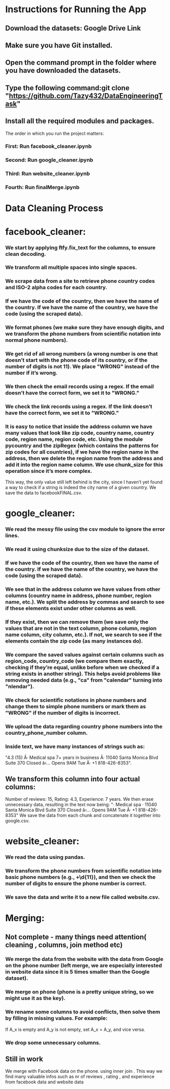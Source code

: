 
# Instructions for Running the App
## Download the datasets: Google Drive Link
## Make sure you have Git installed.
## Open the command prompt in the folder where you have downloaded the datasets.
## Type the following command:git clone "https://github.com/Tazy432/DataEngineeringTask"
## Install all the required modules and packages.


The order in which you run the project matters:
### First: Run facebook_cleaner.ipynb
### Second: Run google_cleaner.ipynb
### Third: Run website_cleaner.ipynb
### Fourth: Run finalMerge.ipynb
# Data Cleaning Process
# facebook_cleaner:
### We start by applying ftfy.fix_text for the columns, to ensure clean decoding.
### We transform all multiple spaces into single spaces.
### We scrape data from a site to retrieve phone country codes and ISO-2 alpha codes for each country.
### If we have the code of the country, then we have the name of the country. If we have the name of the country, we have the code (using the scraped data).
### We format phones (we make sure they have enough digits, and we transform the phone numbers from scientific notation into normal phone numbers).
### We get rid of all wrong numbers (a wrong number is one that doesn’t start with the phone code of its country, or if the number of digits is not 11). We place "WRONG" instead of the number if it’s wrong.
### We then check the email records using a regex. If the email doesn’t have the correct form, we set it to "WRONG."
### We check the link records using a regex. If the link doesn’t have the correct form, we set it to "WRONG."
### It is easy to notice that inside the address column we have many values that look like zip code, country name, country code, region name, region code, etc. Using the module pycountry and the zipRegex (which contains the patterns for zip codes for all countries), if we have the region name in the address, then we delete the region name from the address and add it into the region name column. We use chunk_size for this operation since it’s more complex.
This way, the only value still left behind is the city, since I haven’t yet found a way to check if a string is indeed the city name of a given country.
We save the data to facebookFINAL.csv.
# google_cleaner:
### We read the messy file using the csv module to ignore the error lines.
### We read it using chunksize due to the size of the dataset.
### If we have the code of the country, then we have the name of the country. If we have the name of the country, we have the code (using the scraped data).
### We see that in the address column we have values from other columns (country name in address, phone number, region name, etc.). We split the address by commas and search to see if these elements exist under other columns as well.
### If they exist, then we can remove them (we save only the values that are not in the text column, phone column, region name column, city column, etc.). If not, we search to see if the elements contain the zip code (as many instances do).
### We compare the saved values against certain columns such as region_code, country_code (we compare them exactly, checking if they’re equal, unlike before when we checked if a string exists in another string). This helps avoid problems like removing needed data (e.g., "ca" from "calendar" turning into "nlendar").
### We check for scientific notations in phone numbers and change them to simple phone numbers or mark them as "WRONG" if the number of digits is incorrect.
### We upload the data regarding country phone numbers into the country_phone_number column.
### Inside text, we have many instances of strings such as:
"4.3 (15) Â· Medical spa 7+ years in business Â· 11040 Santa Monica Blvd Suite 370 Closed â‹… Opens 9AM Tue Â· +1 818-426-8353".
## We transform this column into four actual columns:
Number of reviews: 15,
Rating: 4.3,
Experience: 7 years.
We then erase unnecessary data, resulting in the text now being:
"· Medical spa · 11040 Santa Monica Blvd Suite 370 Closed â‹… Opens 9AM Tue Â· +1 818-426-8353"
We save the data from each chunk and concatenate it together into google.csv.
# website_cleaner:
### We read the data using pandas.
### We transform the phone numbers from scientific notation into basic phone numbers (e.g., \+\d{11}), and then we check the number of digits to ensure the phone number is correct.
### We save the data and write it to a new file called website.csv.
# Merging:
## Not complete - many things need attention( cleaning , columns, join method etc)
### We merge the data from the website with the data from Google on the phone number (left merge, we are especially interested in website data since it is 5 times smaller than the Google dataset).
### We merge on phone (phone is a pretty unique string, so we might use it as the key).
### We rename some columns to avoid conflicts, then solve them by filling in missing values. For example:
If A_x is empty and A_y is not empty, set A_x = A_y, and vice versa.
### We drop some unnecessary columns.
## Still in work
We merge with Facebook data on the phone. using inner join . This way we find many valuable infos such as nr of reviews , rating , and experience from facebook data and website data

